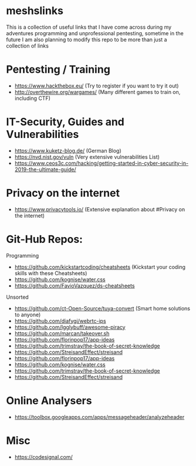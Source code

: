 # meshslinks
This is a collection of useful links that I have come across during my adventures programming and unprofessional pentesting, sometime in the future I am also planning to modify this repo to be more than just a collection of links

# Pentesting / Training
  - https://www.hackthebox.eu/ (Try to register if you want to try it out)
  - http://overthewire.org/wargames/ (Many different games to train on, including CTF)
  
# IT-Security, Guides and Vulnerabilities
  - https://www.kuketz-blog.de/ (German Blog)
  - https://nvd.nist.gov/vuln (Very extensive vulnerabilities List)
  - https://www.ceos3c.com/hacking/getting-started-in-cyber-security-in-2019-the-ultimate-guide/

# Privacy on the internet
  - https://www.privacytools.io/ (Extensive explanation about #Privacy on the internet)

# Git-Hub Repos:
  Programming
  - https://github.com/kickstartcoding/cheatsheets (Kickstart your coding skills with these Cheatsheets)
  - https://github.com/kognise/water.css
  - https://github.com/FavioVazquez/ds-cheatsheets
  
  Unsorted
  - https://github.com/ct-Open-Source/tuya-convert (Smart home solutions to anyone)
  - https://github.com/diafygi/webrtc-ips  
  - https://github.com/Igglybuff/awesome-piracy
  - https://github.com/marcan/takeover.sh  
  - https://github.com/florinpop17/app-ideas  
  - https://github.com/trimstray/the-book-of-secret-knowledge  
  - https://github.com/StreisandEffect/streisand  
  - https://github.com/florinpop17/app-ideas  
  - https://github.com/kognise/water.css    
  - https://github.com/trimstray/the-book-of-secret-knowledge  
  - https://github.com/StreisandEffect/streisand
# Online Analysers
  - https://toolbox.googleapps.com/apps/messageheader/analyzeheader
# Misc
  - https://codesignal.com/
